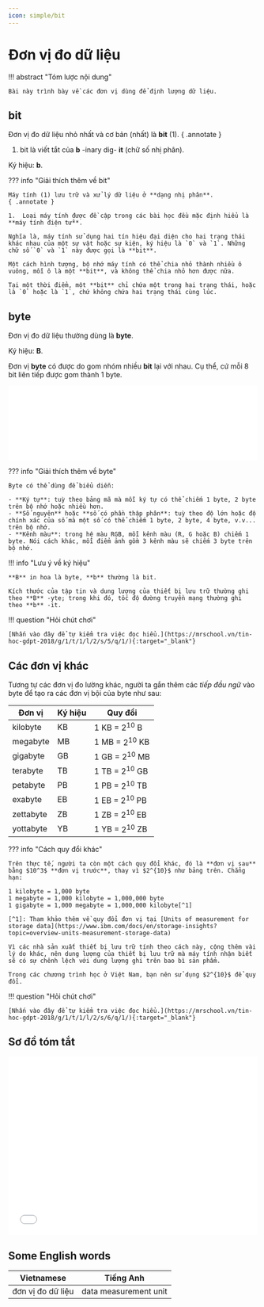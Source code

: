 ```yaml
---
icon: simple/bit
---
```


# Đơn vị đo dữ liệu

!!! abstract "Tóm lược nội dung"

    Bài này trình bày về các đơn vị dùng để định lượng dữ liệu.

## bit

Đơn vị đo dữ liệu nhỏ nhất và cơ bản (nhất) là **bit** (1).
{ .annotate }

1.  bit là viết tắt của **b** -inary dig- **it** (chữ số nhị phân).

Ký hiệu: **b**.

??? info "Giải thích thêm về bit"

    Máy tính (1) lưu trữ và xử lý dữ liệu ở **dạng nhị phân**.
    { .annotate }

    1.  Loại máy tính được đề cập trong các bài học đều mặc định hiểu là **máy tính điện tử**.

    Nghĩa là, máy tính sử dụng hai tín hiệu đại diện cho hai trạng thái khác nhau của một sự vật hoặc sự kiện, ký hiệu là `0` và `1`. Những chữ số `0` và `1` này được gọi là **bit**.  

    Một cách hình tượng, bộ nhớ máy tính có thể chia nhỏ thành nhiều ô vuông, mỗi ô là một **bit**, và không thể chia nhỏ hơn được nữa.

    Tại một thời điểm, một **bit** chỉ chứa một trong hai trạng thái, hoặc là `0` hoặc là `1`, chứ không chứa hai trạng thái cùng lúc.  

## byte

Đơn vị đo dữ liệu thường dùng là **byte**.

Ký hiệu: **B**.

Đơn vị **byte** có được do gom nhóm nhiều **bit** lại với nhau. Cụ thể, cứ mỗi 8 bit liên tiếp được gom thành 1 byte.  

<div>
    <iframe width="100%" height="150px" frameBorder=0 src="../data-measurement-unit/bit-byte.html"></iframe>
</div>

??? info "Giải thích thêm về byte"

    Byte có thể dùng để biểu diễn:

    - **Ký tự**: tuỳ theo bảng mã mà mỗi ký tự có thể chiếm 1 byte, 2 byte trên bộ nhớ hoặc nhiều hơn.
    - **Số nguyên** hoặc **số có phần thập phân**: tuỳ theo độ lớn hoặc độ chính xác của số mà một số có thể chiếm 1 byte, 2 byte, 4 byte, v.v... trên bộ nhớ.
    - **Kênh màu**: trong hệ màu RGB, mỗi kênh màu (R, G hoặc B) chiếm 1 byte. Nói cách khác, mỗi điểm ảnh gồm 3 kênh màu sẽ chiếm 3 byte trên bộ nhớ. 

!!! info "Lưu ý về ký hiệu"

    **B** in hoa là byte, **b** thường là bit.  

    Kích thước của tập tin và dung lượng của thiết bị lưu trữ thường ghi theo **B** -yte; trong khi đó, tốc độ đường truyền mạng thường ghi theo **b** -it.

!!! question "Hỏi chút chơi"
    
    [Nhấn vào đây để tự kiểm tra việc đọc hiểu.](https://mrschool.vn/tin-hoc-gdpt-2018/g/1/t/1/l/2/s/5/q/1/){:target="_blank"}

## Các đơn vị khác

Tương tự các đơn vị đo lường khác, người ta gắn thêm các *tiếp đầu ngữ* vào byte để tạo ra các đơn vị bội của byte như sau: 

| Đơn vị | Ký hiệu | Quy đổi |
| --- | --- | --- |
| kilobyte | KB | 1 KB = $2^{10}$ B |
| megabyte | MB | 1 MB = $2^{10}$ KB |
| gigabyte | GB | 1 GB = $2^{10}$ MB |
| terabyte | TB | 1 TB = $2^{10}$ GB |
| petabyte | PB | 1 PB = $2^{10}$ TB |
| exabyte | EB | 1 EB = $2^{10}$ PB |
| zettabyte | ZB | 1 ZB = $2^{10}$ EB |
| yottabyte | YB | 1 YB = $2^{10}$ ZB |

??? info "Cách quy đổi khác"

    Trên thực tế, người ta còn một cách quy đổi khác, đó là **đơn vị sau** bằng $10^3$ **đơn vị trước**, thay vì $2^{10}$ như bảng trên. Chẳng hạn:   

    1 kilobyte = 1,000 byte  
    1 megabyte = 1,000 kilobyte = 1,000,000 byte  
    1 gigabyte = 1,000 megabyte = 1,000,000 kilobyte[^1]

    [^1]: Tham khảo thêm về quy đổi đơn vị tại [Units of measurement for storage data](https://www.ibm.com/docs/en/storage-insights?topic=overview-units-measurement-storage-data)

    Vì các nhà sản xuất thiết bị lưu trữ tính theo cách này, cộng thêm vài lý do khác, nên dung lượng của thiết bị lưu trữ mà máy tính nhận biết sẽ có sự chênh lệch với dung lượng ghi trên bao bì sản phẩm.  

    Trong các chương trình học ở Việt Nam, bạn nên sử dụng $2^{10}$ để quy đổi.

!!! question "Hỏi chút chơi"
    
    [Nhấn vào đây để tự kiểm tra việc đọc hiểu.](https://mrschool.vn/tin-hoc-gdpt-2018/g/1/t/1/l/2/s/6/q/1/){:target="_blank"}

## Sơ đồ tóm tắt

<div>
    <iframe style="width: 100%; height: 360px" frameBorder=0 src="../mindmaps/data-measurement-unit.html">Sơ đồ tóm tắt</iframe>
</div>

## Some English words

| Vietnamese | Tiếng Anh | 
| --- | --- |
| đơn vị đo dữ liệu | data measurement unit |